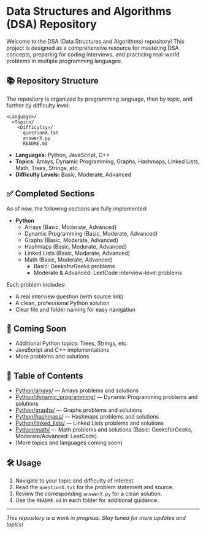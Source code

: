 # Data Structures and Algorithms (DSA) Repository

Welcome to the DSA (Data Structures and Algorithms) repository! This project is designed as a comprehensive resource for mastering DSA concepts, preparing for coding interviews, and practicing real-world problems in multiple programming languages.

## 📚 Repository Structure

The repository is organized by programming language, then by topic, and further by difficulty level:

```
<Language>/
  <Topic>/
    <Difficulty>/
      questionX.txt
      answerX.py
      README.md
```

- **Languages:** Python, JavaScript, C++ 
- **Topics:** Arrays, Dynamic Programming, Graphs, Hashmaps, Linked Lists, Math, Trees, Strings, etc.
- **Difficulty Levels:** Basic, Moderate, Advanced

## ✅ Completed Sections

As of now, the following sections are fully implemented:

- **Python**
  - Arrays (Basic, Moderate, Advanced)
  - Dynamic Programming (Basic, Moderate, Advanced)
  - Graphs (Basic, Moderate, Advanced)
  - Hashmaps (Basic, Moderate, Advanced)
  - Linked Lists (Basic, Moderate, Advanced)
  - Math (Basic, Moderate, Advanced)
    - Basic: GeeksforGeeks problems
    - Moderate & Advanced: LeetCode interview-level problems

Each problem includes:
- A real interview question (with source link)
- A clean, professional Python solution
- Clear file and folder naming for easy navigation

## 🚧 Coming Soon

- Additional Python topics: Trees, Strings, etc.
- JavaScript and C++ implementations
- More problems and solutions

## 📂 Table of Contents

- [Python/arrays/](Python/arrays/) — Arrays problems and solutions
- [Python/dynamic_programming/](Python/dynamic_programming/) — Dynamic Programming problems and solutions
- [Python/graphs/](Python/graphs/) — Graphs problems and solutions
- [Python/hashmaps/](Python/hashmaps/) — Hashmaps problems and solutions
- [Python/linked_lists/](Python/linked_lists/) — Linked Lists problems and solutions
- [Python/math/](Python/math/) — Math problems and solutions (Basic: GeeksforGeeks, Moderate/Advanced: LeetCode)
- (More topics and languages coming soon)

## 🛠️ Usage

1. Navigate to your topic and difficulty of interest.
2. Read the `questionX.txt` for the problem statement and source.
3. Review the corresponding `answerX.py` for a clean solution.
4. Use the `README.md` in each folder for additional guidance.

---

*This repository is a work in progress. Stay tuned for more updates and topics!* 
